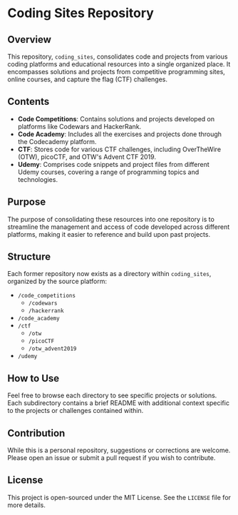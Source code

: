 # Coding Sites Repository

## Overview

This repository, `coding_sites`, consolidates code and projects from various coding platforms and educational resources into a single organized place. It encompasses solutions and projects from competitive programming sites, online courses, and capture the flag (CTF) challenges.

## Contents

- **Code Competitions**: Contains solutions and projects developed on platforms like Codewars and HackerRank.
- **Code Academy**: Includes all the exercises and projects done through the Codecademy platform.
- **CTF**: Stores code for various CTF challenges, including OverTheWire (OTW), picoCTF, and OTW's Advent CTF 2019.
- **Udemy**: Comprises code snippets and project files from different Udemy courses, covering a range of programming topics and technologies.

## Purpose

The purpose of consolidating these resources into one repository is to streamline the management and access of code developed across different platforms, making it easier to reference and build upon past projects.

## Structure

Each former repository now exists as a directory within `coding_sites`, organized by the source platform:

- `/code_competitions`
  - `/codewars`
  - `/hackerrank`
- `/code_academy`
- `/ctf`
  - `/otw`
  - `/picoCTF`
  - `/otw_advent2019`
- `/udemy`

## How to Use

Feel free to browse each directory to see specific projects or solutions. Each subdirectory contains a brief README with additional context specific to the projects or challenges contained within.

## Contribution

While this is a personal repository, suggestions or corrections are welcome. Please open an issue or submit a pull request if you wish to contribute.

## License

This project is open-sourced under the MIT License. See the `LICENSE` file for more details.
